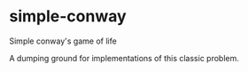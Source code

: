 simple-conway
=============

Simple conway's game of life

A dumping ground for implementations of this classic problem.

